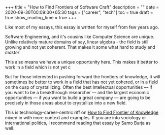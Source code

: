 +++
title = "How to Find Frontiers of Software Craft"
description = ""
date = 2020-09-30T00:09:00+05:30
tags = ["career", "tech"]
toc = true
draft = true
show_reading_time = true
+++

Like most of my essays, this essay is written for myself from few years ago.

Software Engineering, and it's cousins like Computer Science are unique. Unlike relatively mature domains of say, linear algebra - the field is still growing and not yet coherent. That makes it some what hard to study and _master_.

This also means we have a unique opportunity here. This makes it better to work in a field which is not yet c

But for those interested in pushing forward the frontiers of knowledge, it will sometimes be better to work in a field that has not yet cohered, or in a field on the cusp of crystallizing. Often the best intellectual opportunities — if you want to be a breakthrough researcher — and the largest economic opportunities — if you want to build a great company — are going to be precisely in those areas about to crystallize into a new field.



This is technology-career-centric riff on [How to Find Frontier of Knowledge](http://samoburja.com/how-to-find-the-frontier-of-knowledge/) mixed in with more context and examples. If you are into sociology or international politics, I recommend reading that essay by Samo Burja as well.